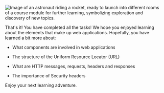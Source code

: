![Image of an astronaut riding a rocket, ready to launch into different rooms of a course module for further learning, symbolizing exploration and discovery of new topics.](https://tryhackme-images.s3.amazonaws.com/user-uploads/66c513e4445cb5649e636a36/room-content/66c513e4445cb5649e636a36-1725910292265.png)

That's it! You have completed all the tasks! We hope you enjoyed learning about the elements that make up web applications. Hopefully, you have learned a bit more about:

- What components are involved in web applications
- The structure of the Uniform Resource Locator (URL)  
    
- What are HTTP messages, requests, headers and responses
- The importance of Security headers

Enjoy your next learning adventure.